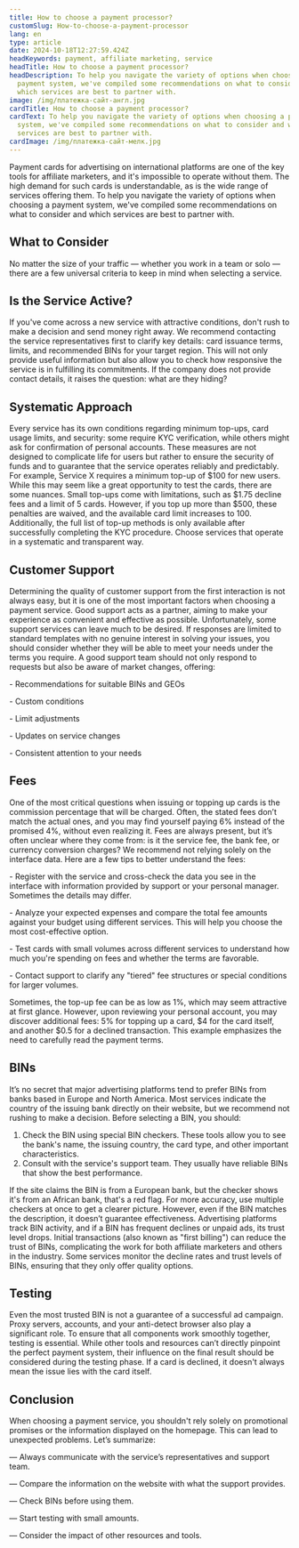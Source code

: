 ```yaml
---
title: How to choose a payment processor?
customSlug: How-to-choose-a-payment-processor
lang: en
type: article
date: 2024-10-18T12:27:59.424Z
headKeywords: payment, affiliate marketing, service
headTitle: How to choose a payment processor?
headDescription: To help you navigate the variety of options when choosing a
  payment system, we've compiled some recommendations on what to consider and
  which services are best to partner with.
image: /img/платежка-сайт-англ.jpg
cardTitle: How to choose a payment processor?
cardText: To help you navigate the variety of options when choosing a payment
  system, we've compiled some recommendations on what to consider and which
  services are best to partner with.
cardImage: /img/платежка-сайт-мелк.jpg
---
```

Payment cards for advertising on international platforms are one of the key tools for affiliate marketers, and it's impossible to operate without them. The high demand for such cards is understandable, as is the wide range of services offering them. To help you navigate the variety of options when choosing a payment system, we've compiled some recommendations on what to consider and which services are best to partner with.

## What to Consider

No matter the size of your traffic — whether you work in a team or solo — there are a few universal criteria to keep in mind when selecting a service.

## Is the Service Active?

If you've come across a new service with attractive conditions, don't rush to make a decision and send money right away. We recommend contacting the service representatives first to clarify key details: card issuance terms, limits, and recommended BINs for your target region. This will not only provide useful information but also allow you to check how responsive the service is in fulfilling its commitments. If the company does not provide contact details, it raises the question: what are they hiding?

## Systematic Approach

Every service has its own conditions regarding minimum top-ups, card usage limits, and security: some require KYC verification, while others might ask for confirmation of personal accounts. These measures are not designed to complicate life for users but rather to ensure the security of funds and to guarantee that the service operates reliably and predictably. For example, Service X requires a minimum top-up of $100 for new users. While this may seem like a great opportunity to test the cards, there are some nuances. Small top-ups come with limitations, such as $1.75 decline fees and a limit of 5 cards. However, if you top up more than $500, these penalties are waived, and the available card limit increases to 100. Additionally, the full list of top-up methods is only available after successfully completing the KYC procedure. Choose services that operate in a systematic and transparent way.

## Customer Support

Determining the quality of customer support from the first interaction is not always easy, but it is one of the most important factors when choosing a payment service. Good support acts as a partner, aiming to make your experience as convenient and effective as possible. Unfortunately, some support services can leave much to be desired. If responses are limited to standard templates with no genuine interest in solving your issues, you should consider whether they will be able to meet your needs under the terms you require. A good support team should not only respond to requests but also be aware of market changes, offering:

\- Recommendations for suitable BINs and GEOs

\- Custom conditions

\- Limit adjustments

\- Updates on service changes

\- Consistent attention to your needs

## Fees

One of the most critical questions when issuing or topping up cards is the commission percentage that will be charged. Often, the stated fees don’t match the actual ones, and you may find yourself paying 6% instead of the promised 4%, without even realizing it. Fees are always present, but it’s often unclear where they come from: is it the service fee, the bank fee, or currency conversion charges? We recommend not relying solely on the interface data. Here are a few tips to better understand the fees:

\- Register with the service and cross-check the data you see in the interface with information provided by support or your personal manager. Sometimes the details may differ.

\- Analyze your expected expenses and compare the total fee amounts against your budget using different services. This will help you choose the most cost-effective option.

\- Test cards with small volumes across different services to understand how much you're spending on fees and whether the terms are favorable.

\- Contact support to clarify any "tiered" fee structures or special conditions for larger volumes.

Sometimes, the top-up fee can be as low as 1%, which may seem attractive at first glance. However, upon reviewing your personal account, you may discover additional fees: 5% for topping up a card, $4 for the card itself, and another $0.5 for a declined transaction. This example emphasizes the need to carefully read the payment terms.

## BINs

It’s no secret that major advertising platforms tend to prefer BINs from banks based in Europe and North America. Most services indicate the country of the issuing bank directly on their website, but we recommend not rushing to make a decision. Before selecting a BIN, you should:

1. Check the BIN using special BIN checkers. These tools allow you to see the bank's name, the issuing country, the card type, and other important characteristics.
2. Consult with the service's support team. They usually have reliable BINs that show the best performance.

If the site claims the BIN is from a European bank, but the checker shows it's from an African bank, that's a red flag. For more accuracy, use multiple checkers at once to get a clearer picture. However, even if the BIN matches the description, it doesn’t guarantee effectiveness. Advertising platforms track BIN activity, and if a BIN has frequent declines or unpaid ads, its trust level drops. Initial transactions (also known as "first billing") can reduce the trust of BINs, complicating the work for both affiliate marketers and others in the industry. Some services monitor the decline rates and trust levels of BINs, ensuring that they only offer quality options.

## Testing

Even the most trusted BIN is not a guarantee of a successful ad campaign. Proxy servers, accounts, and your anti-detect browser also play a significant role. To ensure that all components work smoothly together, testing is essential. While other tools and resources can’t directly pinpoint the perfect payment system, their influence on the final result should be considered during the testing phase. If a card is declined, it doesn't always mean the issue lies with the card itself.

## Conclusion

When choosing a payment service, you shouldn't rely solely on promotional promises or the information displayed on the homepage. This can lead to unexpected problems. Let’s summarize:

— Always communicate with the service’s representatives and support team.

— Compare the information on the website with what the support provides.

— Check BINs before using them.

— Start testing with small amounts.

— Consider the impact of other resources and tools.